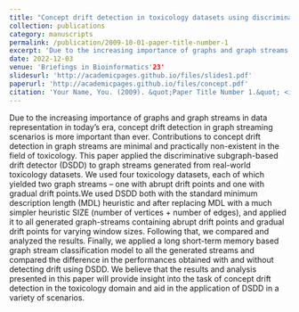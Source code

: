 ```yaml
---
title: "Concept drift detection in toxicology datasets using discriminative subgraph-based drift detector"
collection: publications
category: manuscripts
permalink: /publication/2009-10-01-paper-title-number-1
excerpt: 'Due to the increasing importance of graphs and graph streams in data representation in today’s era, concept drift detection in graph streaming scenarios is more important than ever. Contributions to concept drift detection in graph streams are minimal and practically non-existent in the field of toxicology. This paper applied the discriminative subgraph-based drift detector (DSDD) to graph streams generated from real-world toxicology datasets. We used four toxicology datasets, each of which yielded two graph streams – one with abrupt drift points and one with gradual drift points.We used DSDD both with the standard minimum description length (MDL) heuristic and after replacing MDL with a much simpler heuristic SIZE (number of vertices + number of edges), and applied it to all generated graph-streams containing abrupt drift points and gradual drift points for varying window sizes. Following that, we compared and analyzed the results. Finally, we applied a long short-term memory based graph stream classification model to all the generated streams and compared the difference in the performances obtained with and without detecting drift using DSDD. We believe that the results and analysis presented in this paper will provide insight into the task of concept drift detection in the toxicology domain and aid in the application of DSDD in a variety of scenarios.'
date: 2022-12-03
venue: 'Briefings in Bioinformatics'23'
slidesurl: 'http://academicpages.github.io/files/slides1.pdf'
paperurl: 'http://academicpages.github.io/files/concept.pdf'
citation: 'Your Name, You. (2009). &quot;Paper Title Number 1.&quot; <i>Journal 1</i>. 1(1).'
---
```


Due to the increasing importance of graphs and graph streams in data representation in today’s era, concept drift detection in graph
streaming scenarios is more important than ever. Contributions to concept drift detection in graph streams are minimal and practically
non-existent in the field of toxicology. This paper applied the discriminative subgraph-based drift detector (DSDD) to graph streams
generated from real-world toxicology datasets. We used four toxicology datasets, each of which yielded two graph streams – one with
abrupt drift points and one with gradual drift points.We used DSDD both with the standard minimum description length (MDL) heuristic
and after replacing MDL with a much simpler heuristic SIZE (number of vertices + number of edges), and applied it to all generated graph-streams containing abrupt drift points and gradual drift points for varying window sizes. Following that, we compared and analyzed the results. Finally, we applied a long short-term memory based graph stream classification model to all the generated streams and compared the difference in the performances obtained with and without detecting drift using DSDD. We believe that the results and analysis presented in this paper will provide insight into the task of concept drift detection in the toxicology domain and aid in the application of DSDD in a variety of scenarios.